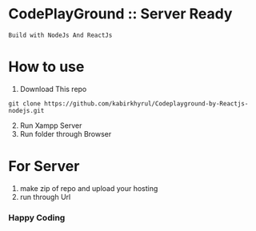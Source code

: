 # CodePlayGround :: Server Ready
	Build with NodeJs And ReactJs
# How to use
1. Download This repo
```
git clone https://github.com/kabirkhyrul/Codeplayground-by-Reactjs-nodejs.git
```
2. Run Xampp Server
3. Run folder through Browser

# For Server
1. make zip of repo and upload your hosting
2. run through Url

### Happy Coding
